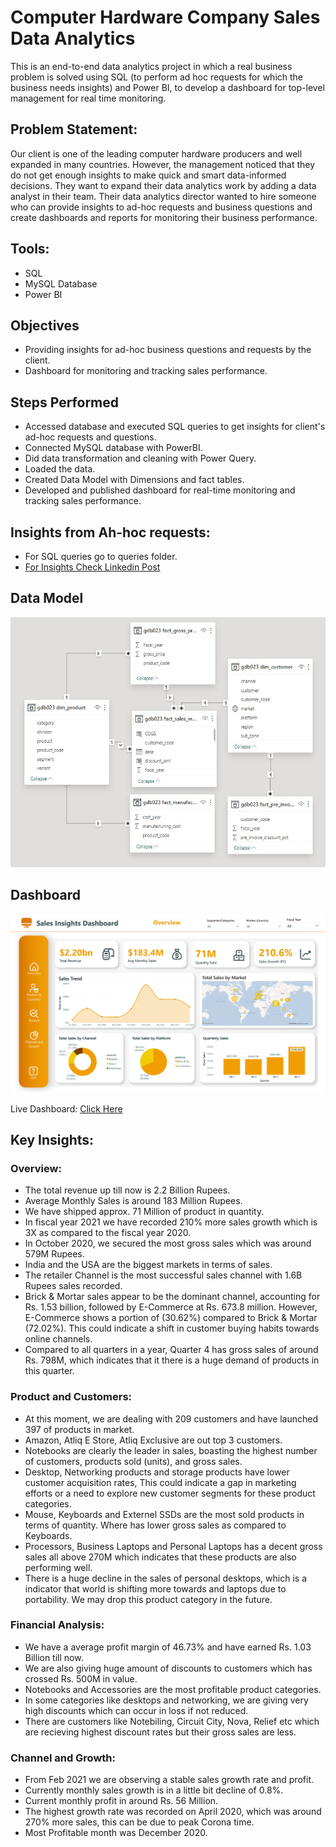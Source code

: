 # Computer Hardware Company Sales Data Analytics
This is an end-to-end data analytics project in which a real business problem is solved using SQL (to perform ad hoc requests for which the business needs insights) and Power BI, to develop a dashboard for top-level management for real time monitoring.

## Problem Statement: 
Our client is one of the leading computer hardware producers and well expanded in many countries. However, the management noticed that they do not get enough insights to make quick and smart data-informed decisions. They want to expand their data analytics work by adding a data analyst in their team. Their data analytics director wanted to hire someone who can provide insights to ad-hoc requests and business questions and create dashboards and reports for monitoring their business performance.

## Tools:
- SQL
- MySQL Database
- Power BI

## Objectives
- Providing insights for ad-hoc business questions and requests by the client.
- Dashboard for monitoring and tracking sales performance.

## Steps Performed
- Accessed database and executed SQL queries to get insights for client's ad-hoc requests and questions.
- Connected MySQL database with PowerBI.
- Did data transformation and cleaning with Power Query.
- Loaded the data.
- Created Data Model with Dimensions and fact tables.
- Developed and published dashboard for real-time monitoring and tracking sales performance.

## Insights from Ah-hoc requests:
- For SQL queries go to queries folder.
- <a href="https://www.linkedin.com/feed/update/urn:li:activity:7176228576202022912/">For Insights Check Linkedin Post</a>



## Data Model
<p align="center">
<img src="media/data-model.jpg" height="400">
</p>

## Dashboard
<p align="center">
<img src="media/dashboard1.jpg">
</p>
Live Dashboard: <a href="https://app.powerbi.com/view?r=eyJrIjoiYzRmMTNhYzgtMzU0ZS00ZjE3LTk2ZDUtMGRkMjEyNjYwODExIiwidCI6ImRmODY3OWNkLWE4MGUtNDVkOC05OWFjLWM4M2VkN2ZmOTVhMCJ9">Click Here</a>

## Key Insights:
### Overview:
- The total revenue up till now is 2.2 Billion Rupees.
- Average Monthly Sales is around 183 Million Rupees.
- We have shipped approx. 71 Million of product in quantity.
- In fiscal year 2021 we have recorded 210% more sales growth which is 3X as compared to the fiscal year 2020.
- In October 2020, we secured the most gross sales which was around 579M Rupees.
- India and the USA are the biggest markets in terms of sales.
- The retailer Channel is the most successful sales channel with 1.6B Rupees sales recorded.
- Brick & Mortar sales appear to be the dominant channel, accounting for Rs. 1.53 billion, followed by E-Commerce at Rs. 673.8 million. However, E-Commerce shows a portion of (30.62%) compared to Brick & Mortar (72.02%). This could indicate a shift in customer buying habits towards online channels.
- Compared to all quarters in a year, Quarter 4 has gross sales of around Rs. 798M, which indicates that it there is a huge demand of products in this quarter.

### Product and Customers:
  - At this moment, we are dealing with 209 customers and have launched 397 of products in market.
  - Amazon, Atliq E Store, Atliq Exclusive are out top 3 customers.
  - Notebooks are clearly the leader in sales, boasting the highest number of customers, products sold (units), and gross sales.
  - Desktop, Networking products and storage products have lower customer acquisition rates, This could indicate a gap in marketing efforts or a need to explore new customer segments for these product categories.
  - Mouse, Keyboards and Externel SSDs are the most sold products in terms of quantity. Where has lower gross sales as compared to Keyboards.
  - Processors, Business Laptops and Personal Laptops has a decent gross sales all above 270M which indicates that these products are also performing well.
  - There is a huge decline in the sales of personal desktops, which is a indicator that world is shifting more towards and laptops due to portability. We may drop this product category in the future.
 
### Financial Analysis:
  - We have a average profit margin of 46.73% and have earned Rs. 1.03 Billion till now.
  - We are also giving huge amount of discounts to customers which has crossed Rs. 500M in value.
  - Notebooks and Accessories are the most profitable product categories.
  - In some categories like desktops and networking, we are giving very high discounts which can occur in loss if not reduced.
  - There are customers like Notebiling, Circuit City, Nova, Relief etc which are recieving highest discount rates but their gross sales are less.

  ### Channel and Growth:
  - From Feb 2021 we are observing a stable sales growth rate and profit.
  - Currently monthly sales growth is in a little bit decline of 0.8%.
  - Current monthly profit in around Rs. 56 Million.
  - The highest growth rate was recorded on April 2020, which was around 270% more sales, this can be due to peak Corona time.
  - Most Profitable month was December 2020.
    



